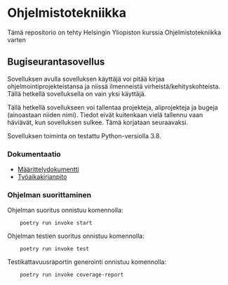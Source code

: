 # Ohjelmistotekniikka

Tämä repositorio on tehty Helsingin Yliopiston kurssia Ohjelmistotekniikka varten

## Bugiseurantasovellus

Sovelluksen avulla sovelluksen käyttäjä voi pitää kirjaa ohjelmointiprojekteistansa ja niissä ilmenneistä virheistä/kehityskohteista. Tällä hetkellä sovelluksella on vain yksi käyttäjä.

Tällä hetkellä sovellukseen voi tallentaa projekteja, aliprojekteja ja bugeja (ainoastaan niiden nimi). Tiedot eivät kuitenkaan vielä tallennu vaan häviävät, kun sovelluksen sulkee. Tämä korjataan seuraavaksi.

Sovelluksen toiminta on testattu Python-versiolla 3.8.

### Dokumentaatio

- [Määrittelydokumentti](https://github.com/ellisrnm/ot-harjoitustyo/blob/master/dokumentaatio/vaatimusmaarittely.md)
- [Työaikakirjanpito](https://github.com/ellisrnm/ot-harjoitustyo/blob/master/dokumentaatio/tuntikirjanpito.md)

### Ohjelman suorittaminen

Ohjelman suoritus onnistuu komennolla:

        poetry run invoke start

Ohjelman testien suoritus onnistuu komennolla:

        poetry run invoke test

Testikattavuusraportin generointi onnistuu komennolla:

        poetry run invoke coverage-report
